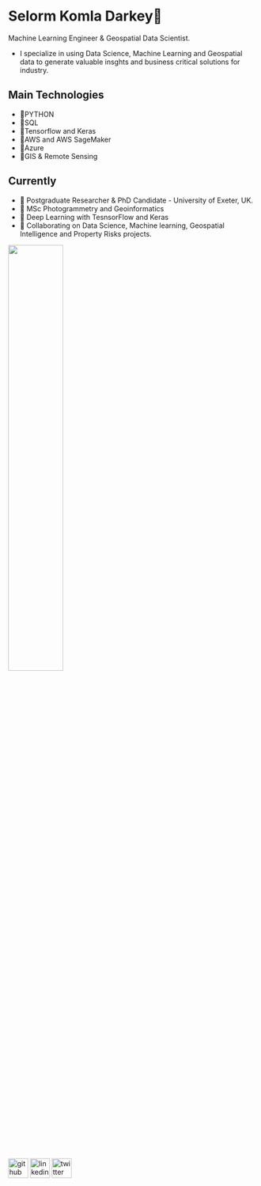 # Selorm Komla Darkey👋


 Machine Learning Engineer & Geospatial Data Scientist. 
- I specialize in using Data Science, Machine Learning and Geospatial data to generate valuable insghts and business critical solutions for industry. 


## Main Technologies
* 🔆PYTHON
* 🔆SQL
* 🔆Tensorflow and Keras
* 🔆AWS and AWS SageMaker
* 🔆Azure
* 🔆GIS & Remote Sensing



## Currently
- 🔭 Postgraduate Researcher & PhD Candidate - University of Exeter, UK.
- 🔭 MSc Photogrammetry and Geoinformatics 
- 🌱 Deep Learning with TesnsorFlow and Keras
- 👯 Collaborating on Data Science, Machine learning, Geospatial Intelligence and Property Risks projects.


<img width="47%" src="https://github-readme-stats.vercel.app/api?username=skdarkey&count_private=true&show_icons=true&theme=radical" /> 


[<img src='https://cdn.jsdelivr.net/npm/simple-icons@3.0.1/icons/github.svg' alt='github' height='40'>](https://github.com/skdarkey)  [<img src='https://cdn.jsdelivr.net/npm/simple-icons@3.0.1/icons/linkedin.svg' alt='linkedin' height='40'>](https://www.linkedin.com/in/Selorm-Komla-Darkey/)  [<img src='https://cdn.jsdelivr.net/npm/simple-icons@3.0.1/icons/twitter.svg' alt='twitter' height='40'>](https://twitter.com/@komla_selorm)
